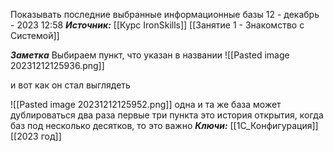 
Показывать последние выбранные информационные базы
 12 - декабрь - 2023  12:58 
***Источник:***  [[Курс IronSkills]] [[Занятие 1 - Знакомство с Системой]]

***Заметка*** 
Выбираем пункт, что указан в названии
![[Pasted image 20231212125936.png]]

и вот как он стал выглядеть

![[Pasted image 20231212125952.png]]
одна и та же база может дублироваться два раза
первые три пункта это история открытия, когда баз под несколько десятков, то это важно
***Ключи:*** [[1С_Конфигурация]] [[2023 год]]